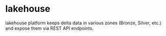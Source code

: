 # lakehouse
lakehouse platform keeps delta data in various zones (Bronze, Silver, etc.) and expose them via REST API endpoints.
